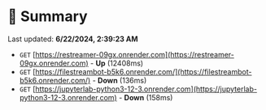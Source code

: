 # 📖 Summary
Last updated: **6/22/2024, 2:39:23 AM**

- `GET` [https://restreamer-09gx.onrender.com](https://restreamer-09gx.onrender.com) - **Up** (12408ms)
- `GET` [https://filestreambot-b5k6.onrender.com/](https://filestreambot-b5k6.onrender.com/) - **Down** (136ms)
- `GET` [https://jupyterlab-python3-12-3.onrender.com](https://jupyterlab-python3-12-3.onrender.com) - **Down** (158ms)
